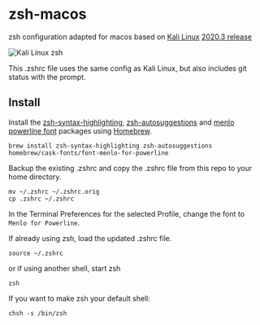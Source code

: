 # zsh-macos
zsh configuration adapted for macos based on [Kali Linux](https://kali.org) [2020.3 release](https://www.kali.org/news/kali-2020-3-release/)

![Kali Linux zsh](https://www.kali.org/wp-content/uploads/2020/08/release-2020.3-zsh.png)


This .zshrc file uses the same config as Kali Linux, but also includes git status with the prompt.

## Install

Install the [zsh-syntax-highlighting](https://github.com/zsh-users/zsh-syntax-highlighting), [zsh-autosuggestions](https://github.com/zsh-users/zsh-autosuggestions) and [menlo powerline font](https://github.com/powerline/fonts) packages using [Homebrew](https://brew.sh/).

```
brew install zsh-syntax-highlighting zsh-autosuggestions homebrew/cask-fonts/font-menlo-for-powerline
```

Backup the existing .zshrc and copy the .zshrc file from this repo to your home directory.

```
mv ~/.zshrc ~/.zshrc.orig
cp .zshrc ~/.zshrc
```

In the Terminal Preferences for the selected Profile, change the font to `Menlo for Powerline`.

If already using zsh, load the updated .zshrc file.

```
source ~/.zshrc
```

or if using another shell, start zsh

```
zsh
```

If you want to make zsh your default shell:

```
chsh -s /bin/zsh
```
